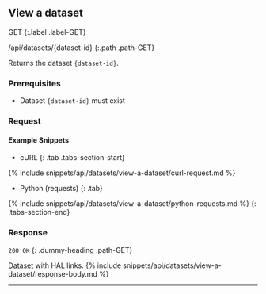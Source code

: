 ## View a dataset

GET
{:.label .label-GET}

/api/datasets/{dataset-id}
{:.path .path-GET}

Returns the dataset `{dataset-id}`.

### Prerequisites
- Dataset `{dataset-id}` must exist

### Request
#### Example Snippets
- cURL
{: .tab .tabs-section-start}

{% include snippets/api/datasets/view-a-dataset/curl-request.md %}

- Python (requests)
{: .tab}

{% include snippets/api/datasets/view-a-dataset/python-requests.md %}
{: .tabs-section-end}

### Response
`200 OK`
{: .dummy-heading .path-GET}

[Dataset](#dataset) with HAL links.
{% include snippets/api/datasets/view-a-dataset/response-body.md %}

---
